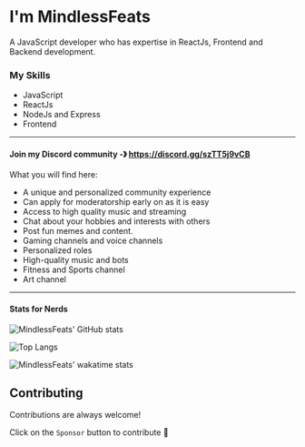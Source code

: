 
# I'm MindlessFeats

A JavaScript developer who has expertise in ReactJs, Frontend and Backend development.

### My Skills
- JavaScript
- ReactJs
- NodeJs and Express
- Frontend

---

#### Join my Discord community -》 https://discord.gg/szTT5j9vCB
What you will find here:
- A unique and personalized community experience
- Can apply for moderatorship early on as it is easy
- Access to high quality music and streaming
- Chat about your hobbies and interests with others
- Post fun memes and content.
- Gaming channels and voice channels
- Personalized roles 
- High-quality music and bots
- Fitness and Sports channel
- Art channel
---

<!--
## 🔗 Links
[![spotify](https://github.com/MindlessFeats/MindlessFeats/blob/68efde7d7eb7cddab959bf229ffb337761adf308/assets/spotify.png)](https://open.spotify.com/user/314qmik5zvcdmq7bsalpsapphw6e)
![discord](https://github.com/MindlessFeats/MindlessFeats/blob/68efde7d7eb7cddab959bf229ffb337761adf308/assets/discord.png)MindlessFeats#6496
-->

#### Stats for Nerds
![MindlessFeats' GitHub stats](https://github-readme-stats.vercel.app/api?username=MindlessFeats&show_icons=true&theme=transparent)

![Top Langs](https://github-readme-stats.vercel.app/api/top-langs/?username=Mindlessfeats&theme=transparent)

![MindlessFeats' wakatime stats](https://github-readme-stats.vercel.app/api/wakatime?username=mindlessfeats&theme=transparent)
## Contributing

Contributions are always welcome!

Click on the `Sponsor` button to contribute 💖

